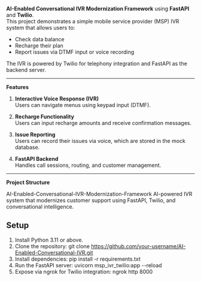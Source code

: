 
**AI-Enabled Conversational IVR Modernization Framework** using **FastAPI** and **Twilio**.  
This project demonstrates a simple mobile service provider (MSP) IVR system that allows users to:

- Check data balance
- Recharge their plan
- Report issues via DTMF input or voice recording

The IVR is powered by Twilio for telephony integration and FastAPI as the backend server.

---

 **Features**

1. **Interactive Voice Response (IVR)**  
   Users can navigate menus using keypad input (DTMF).

2. **Recharge Functionality**  
   Users can input recharge amounts and receive confirmation messages.

3. **Issue Reporting**  
   Users can record their issues via voice, which are stored in the mock database.

4. **FastAPI Backend**  
   Handles call sessions, routing, and customer management.

---

 **Project Structure**

 AI-Enabled-Conversational-IVR-Modernization-Framework
AI-powered IVR system that modernizes customer support using FastAPI, Twilio, and conversational intelligence.


## Setup
1. Install Python 3.11 or above.
2. Clone the repository:
   git clone https://github.com/your-username/AI-Enabled-Conversational-IVR.git
3. Install dependencies:
   pip install -r requirements.txt
4. Run the FastAPI server:
   uvicorn msp_ivr_twilio:app --reload
5. Expose via ngrok for Twilio integration:
   ngrok http 8000
